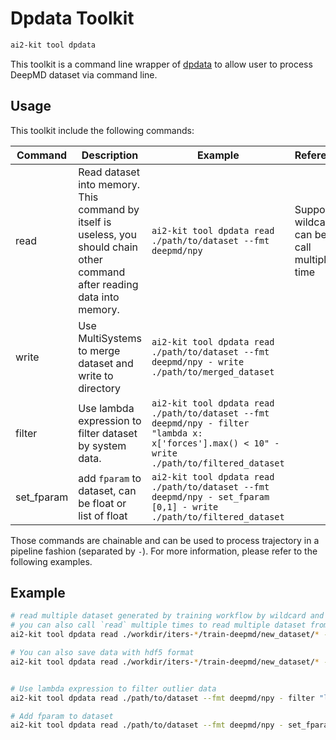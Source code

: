 # Dpdata Toolkit

```bash
ai2-kit tool dpdata
```
This toolkit is a command line wrapper of [dpdata](https://github.com/deepmodeling/dpdata) to allow user to process DeepMD dataset via command line.

## Usage

This toolkit include the following commands:

| Command | Description | Example | Reference |
| --- | --- | --- | --- |
| read | Read dataset into memory. This command by itself is useless, you should chain other command after reading data into memory. | `ai2-kit tool dpdata read ./path/to/dataset --fmt deepmd/npy` | Support wildcard, can be call multiple time |
| write | Use MultiSystems to merge dataset and write to directory | `ai2-kit tool dpdata read ./path/to/dataset --fmt deepmd/npy - write ./path/to/merged_dataset` | |
| filter | Use lambda expression to filter dataset by system data. | `ai2-kit tool dpdata read ./path/to/dataset --fmt deepmd/npy - filter "lambda x: x['forces'].max() < 10" - write ./path/to/filtered_dataset` | |
| set_fparam | add `fparam` to dataset, can be float or list of float | `ai2-kit tool dpdata read ./path/to/dataset --fmt deepmd/npy - set_fparam [0,1] - write ./path/to/filtered_dataset` | |

Those commands are chainable and can be used to process trajectory in a pipeline fashion (separated by `-`). For more information, please refer to the following examples.

## Example

```bash
# read multiple dataset generated by training workflow by wildcard and merge them into a single dataset
# you can also call `read` multiple times to read multiple dataset from different directory
ai2-kit tool dpdata read ./workdir/iters-*/train-deepmd/new_dataset/* --fmt deepmd/npy - write ./merged_dataset  --fmt deepmd/npy

# You can also save data with hdf5 format
ai2-kit tool dpdata read ./workdir/iters-*/train-deepmd/new_dataset/* --fmt deepmd/npy - write ./merged.hdf5 --fmt deepmd/hdf5


# Use lambda expression to filter outlier data
ai2-kit tool dpdata read ./path/to/dataset --fmt deepmd/npy - filter "lambda x: x['forces'].max() < 10" - write ./path/to/filtered_dataset

# Add fparam to dataset
ai2-kit tool dpdata read ./path/to/dataset --fmt deepmd/npy - set_fparam [0,1] - write ./path/to/filtered_dataset
```